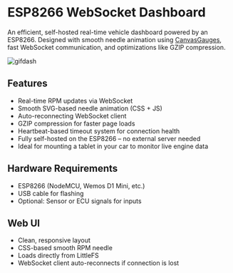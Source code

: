 # ESP8266 WebSocket Dashboard

An efficient, self-hosted real-time vehicle dashboard powered by an ESP8266. Designed with smooth needle animation using [CanvasGauges](https://canvas-gauges.com/), fast WebSocket communication, and optimizations like GZIP compression.

![gifdash](https://github.com/user-attachments/assets/a4cb8540-e97b-478a-8175-137f8354a850)

## Features

- Real-time RPM updates via WebSocket
- Smooth SVG-based needle animation (CSS + JS)
- Auto-reconnecting WebSocket client
- GZIP compression for faster page loads
- Heartbeat-based timeout system for connection health
- Fully self-hosted on the ESP8266 – no external server needed
- Ideal for mounting a tablet in your car to monitor live engine data

## Hardware Requirements

- ESP8266 (NodeMCU, Wemos D1 Mini, etc.)
- USB cable for flashing
- Optional: Sensor or ECU signals for inputs

## Web UI

- Clean, responsive layout
- CSS-based smooth RPM needle
- Loads directly from LittleFS
- WebSocket client auto-reconnects if connection is lost
